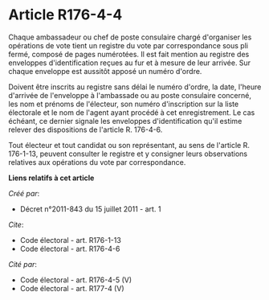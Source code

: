 # Article R176-4-4

Chaque ambassadeur ou chef de poste consulaire chargé d'organiser les opérations de vote tient un registre du vote par
correspondance sous pli fermé, composé de pages numérotées. Il est fait mention au registre des enveloppes d'identification
reçues au fur et à mesure de leur arrivée. Sur chaque enveloppe est aussitôt apposé un numéro d'ordre. 

Doivent être inscrits au registre sans délai le numéro d'ordre, la date, l'heure d'arrivée de l'enveloppe à l'ambassade ou au
poste consulaire concerné, les nom et prénoms de l'électeur, son numéro d'inscription sur la liste électorale et le nom de
l'agent ayant procédé à cet enregistrement. Le cas échéant, ce dernier signale les enveloppes d'identification qu'il estime
relever des dispositions de l'article R. 176-4-6. 

Tout électeur et tout candidat ou son représentant, au sens de l'article R. 176-1-13, peuvent consulter le registre et y
consigner leurs observations relatives aux opérations du vote par correspondance.

**Liens relatifs à cet article**

_Créé par_:

  - Décret n°2011-843 du 15 juillet 2011 - art. 1

_Cite_:

  - Code électoral - art. R176-1-13
  - Code électoral - art. R176-4-6

_Cité par_:

  - Code électoral - art. R176-4-5 (V)
  - Code électoral - art. R177-4 (V)
